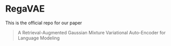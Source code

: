 # RegaVAE
This is the official repo for our paper 
> A Retrieval-Augmented Gaussian Mixture Variational Auto-Encoder for Language Modeling
